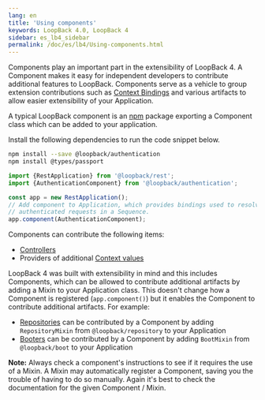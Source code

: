 ```yaml
---
lang: en
title: 'Using components'
keywords: LoopBack 4.0, LoopBack 4
sidebar: es_lb4_sidebar
permalink: /doc/es/lb4/Using-components.html
---
```


Components play an important part in the extensibility of LoopBack 4. A
Component makes it easy for independent developers to contribute additional
features to LoopBack. Components serve as a vehicle to group extension
contributions such as [Context Bindings](Context.md) and various artifacts to
allow easier extensibility of your Application.

A typical LoopBack component is an [npm](https://www.npmjs.com) package
exporting a Component class which can be added to your application.

Install the following dependencies to run the code snippet below.

```sh
npm install --save @loopback/authentication
npm install @types/passport
```

```ts
import {RestApplication} from '@loopback/rest';
import {AuthenticationComponent} from '@loopback/authentication';

const app = new RestApplication();
// Add component to Application, which provides bindings used to resolve
// authenticated requests in a Sequence.
app.component(AuthenticationComponent);
```

Components can contribute the following items:

- [Controllers](Controllers.md)
- Providers of additional [Context values](Context.md)

LoopBack 4 was built with extensibility in mind and this includes Components,
which can be allowed to contribute additional artifacts by adding a Mixin to
your Application class. This doesn't change how a Component is registered
(`app.component()`) but it enables the Component to contribute additional
artifacts. For example:

- [Repositories](Repositories.md) can be contributed by a Component by adding
  `RepositoryMixin` from `@loopback/repository` to your Application
- [Booters](Booting-an-Application.md#booters) can be contributed by a Component
  by adding `BootMixin` from `@loopback/boot` to your Application

**Note:** Always check a component's instructions to see if it requires the use
of a Mixin. A Mixin may automatically register a Component, saving you the
trouble of having to do so manually. Again it's best to check the documentation
for the given Component / Mixin.
